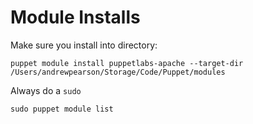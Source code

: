 # Module Installs

Make sure you install into directory:

```
puppet module install puppetlabs-apache --target-dir /Users/andrewpearson/Storage/Code/Puppet/modules 
```

Always do a `sudo`
```
sudo puppet module list
```